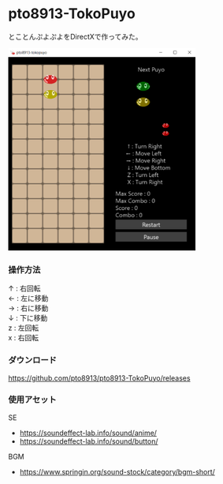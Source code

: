 # pto8913-TokoPuyo
とことんぷよぷよをDirectXで作ってみた。

<img src="https://github.com/pto8913/pto8913-TokoPuyo/blob/master/TokoPuyoDX11/Content/Textures/thumbnail.png" width="380px" height="410px" alt="" />

### 操作方法
↑ : 右回転<br>
← : 左に移動<br>
→ : 右に移動<br>
↓ : 下に移動<br>
z : 左回転<br>
x : 右回転<br>

### ダウンロード
https://github.com/pto8913/pto8913-TokoPuyo/releases

### 使用アセット
SE
 - https://soundeffect-lab.info/sound/anime/
 - https://soundeffect-lab.info/sound/button/

BGM
 - https://www.springin.org/sound-stock/category/bgm-short/